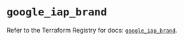 # `google_iap_brand`

Refer to the Terraform Registry for docs: [`google_iap_brand`](https://registry.terraform.io/providers/hashicorp/google-beta/6.34.1/docs/resources/google_iap_brand).
